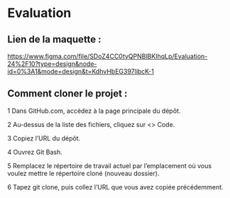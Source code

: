 # Evaluation #
## Lien de la maquette :
https://www.figma.com/file/SDoZ4CC0tyQPNBlBKIhqLp/Evaluation-24%2F10?type=design&node-id=0%3A1&mode=design&t=KdhvHbEG397libcK-1

## Comment cloner le projet :
1 Dans GitHub.com, accédez à la page principale du dépôt.

2 Au-dessus de la liste des fichiers, cliquez sur <> Code.

3 Copiez l’URL du dépôt.

4 Ouvrez Git Bash.

5 Remplacez le répertoire de travail actuel par l’emplacement où vous voulez mettre le répertoire cloné
  (nouveau dossier).

6 Tapez git clone, puis collez l’URL que vous avez copiée précédemment.
